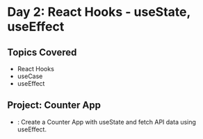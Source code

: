 # Day 2:  React Hooks - useState, useEffect

##  Topics Covered
- React Hooks
- useCase
- useEffect


##  Project: Counter App
- : Create a Counter App with useState and fetch API data using useEffect. 
